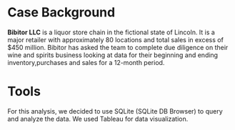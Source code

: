 # Case Background
**Bibitor LLC** is a liquor store chain in the fictional state of Lincoln. It is a major retailer with approximately 80 locations and total sales in excess of $450 million. 
Bibitor has asked the team to complete due diligence on their wine and spirits business looking at data for their beginning and ending inventory,purchases and sales for a 12-month period.
# Tools
For this analysis, we decided to use SQLite (SQLite DB Browser) to query and analyze the data. We used Tableau for data visualization.

